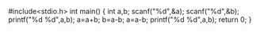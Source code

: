 #include<stdio.h>
int main()
{
int a,b;
scanf("%d",&a);
scanf("%d",&b);
printf("%d %d",a,b);
a=a+b;
b=a-b;
a=a-b;
printf("%d %d",a,b);
return 0;
}
